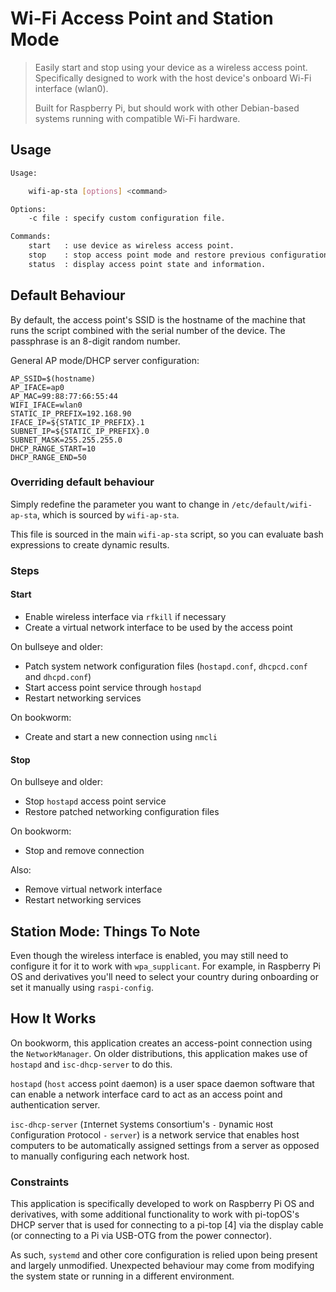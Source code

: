 # Wi-Fi Access Point and Station Mode

> Easily start and stop using your device as a wireless access point. Specifically designed to work with the host device's onboard Wi-Fi interface (wlan0).
>
> Built for Raspberry Pi, but should work with other Debian-based systems running with compatible Wi-Fi hardware.

## Usage

``` bash
Usage:

    wifi-ap-sta [options] <command>

Options:
    -c file : specify custom configuration file.

Commands:
    start   : use device as wireless access point.
    stop    : stop access point mode and restore previous configuration.
    status  : display access point state and information.
```

## Default Behaviour

By default, the access point's SSID is the hostname of the machine that runs the script combined with the serial number of the device. The passphrase is an 8-digit random number.

General AP mode/DHCP server configuration:
```
AP_SSID=$(hostname)
AP_IFACE=ap0
AP_MAC=99:88:77:66:55:44
WIFI_IFACE=wlan0
STATIC_IP_PREFIX=192.168.90
IFACE_IP=${STATIC_IP_PREFIX}.1
SUBNET_IP=${STATIC_IP_PREFIX}.0
SUBNET_MASK=255.255.255.0
DHCP_RANGE_START=10
DHCP_RANGE_END=50
```

### Overriding default behaviour

Simply redefine the parameter you want to change in `/etc/default/wifi-ap-sta`, which is sourced by `wifi-ap-sta`.

This file is sourced in the main `wifi-ap-sta` script, so you can evaluate bash expressions to create dynamic results.

### Steps

#### Start

* Enable wireless interface via `rfkill` if necessary
* Create a virtual network interface to be used by the access point

On bullseye and older:
* Patch system network configuration files (`hostapd.conf`, `dhcpcd.conf` and `dhcpd.conf`)
* Start access point service through `hostapd`
* Restart networking services

On bookworm:
* Create and start a new connection using `nmcli`

#### Stop

On bullseye and older:
* Stop `hostapd` access point service
* Restore patched networking configuration files

On bookworm:
* Stop and remove connection

Also:
* Remove virtual network interface
* Restart networking services

## Station Mode: Things To Note

Even though the wireless interface is enabled, you may still need to configure it for it to work with `wpa_supplicant`. For example, in Raspberry Pi OS and derivatives you'll need to select your country during onboarding or set it manually using `raspi-config`.

## How It Works

On bookworm, this application creates an access-point connection using the ``NetworkManager``. On older distributions, this application makes use of ``hostapd`` and ``isc-dhcp-server`` to do this.

``hostapd`` (`host` `a`ccess `p`oint `d`aemon) is a user space daemon software that can enable a network interface card to act as an access point and authentication server.

``isc-dhcp-server`` (`I`nternet `S`ystems `C`onsortium's `-` `D`ynamic `H`ost `C`onfiguration `P`rotocol `-` `server`) is a network service that enables host computers to be automatically assigned settings from a server as opposed to manually configuring each network host.

### Constraints

This application is specifically developed to work on Raspberry Pi OS and derivatives, with some additional functionality to work with pi-topOS's DHCP server that is used for connecting to a pi-top [4] via the display cable (or connecting to a Pi via USB-OTG from the power connector).

As such, `systemd` and other core configuration is relied upon being present and largely unmodified. Unexpected behaviour may come from modifying the system state or running in a different environment.
